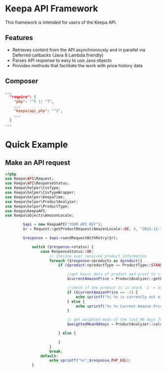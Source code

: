 <!--
  Copyright 2016 Keepa.com - Marius Johann
  
  Licensed under the Apache License, Version 2.0 (the "License");
  you may not use this file except in compliance with the License.
  You may obtain a copy of the License at
  
    http://www.apache.org/licenses/LICENSE-2.0
  
  Unless required by applicable law or agreed to in writing, software
  distributed under the License is distributed on an "AS IS" BASIS,
  WITHOUT WARRANTIES OR CONDITIONS OF ANY KIND, either express or implied.
  See the License for the specific language governing permissions and
  limitations under the License.
-->

Keepa API Framework
==============================

This framework is intended for users of the Keepa API.

<a name="features"></a>Features
--------
* Retrieves content from the API asynchronously and in parallel via Deferred callbacks (Java 8 Lambda friendly)
* Parses API response to easy to use Java objects
* Provides methods that facilitate the work with price history data

Composer
-----
```json
...
  "require": {
    "php": "^5 || ^7",
    ...
    "keepa/api_php": "^1",
    ...
  }
...
```

<a name="examples"></a>Quick Example
==============

<a name="examples-keepa-api"></a>Make an API request
---------------------------

```php
<?php
use Keepa\API\Request;
use Keepa\API\ResponseStatus;
use Keepa\helper\CsvType;
use Keepa\helper\CsvTypeWrapper;
use Keepa\helper\KeepaTime;
use Keepa\helper\ProductAnalyzer;
use Keepa\helper\ProductType;
use Keepa\KeepaAPI;
use Keepa\objects\AmazonLocale;

        $api = new KeepaAPI("YOUR API KEY");
        $r = Request::getProductRequest(AmazonLocale::DE, 0, "2015-12-31", "2018-01-01", 0, false, ['B001G73S50']);

        $response = $api->sendRequestWithRetry($r);

			switch ($response->status) {
                case ResponseStatus::OK:
                    // iterate over received product information
                    foreach ($response->products as $product){
                        if ($product->productType == ProductType::STANDARD || $product->productType == ProductType::DOWNLOADABLE) {

                            //get basic data of product and print to stdout
                            $currentAmazonPrice = ProductAnalyzer::getLast($product->csv[CsvType::AMAZON], CsvTypeWrapper::getCSVTypeFromIndex(CsvType::AMAZON));

							//check if the product is in stock -1 -> out of stock
							if ($currentAmazonPrice == -1) {
                                echo sprintf("%s %s is currently out of stock! %s",$product->asin,$product->title,PHP_EOL);
                            } else {
                                echo sprintf("%s %s Current Amazon Price: %s %s",$product->asin,$product->title,$currentAmazonPrice,PHP_EOL);
                            }

							// get weighted mean of the last 90 days for Amazon
							$weightedMean90days = ProductAnalyzer::calcWeightedMean($product->csv[CsvType::AMAZON], KeepaTime::nowMinutes(),90, CsvTypeWrapper::getCSVTypeFromIndex(CsvType::AMAZON));

						} else {

                        }
                    }
					break;
				default:
					echo sprintf("%s",$response,PHP_EOL);
			}
```
